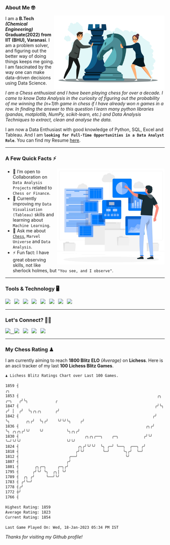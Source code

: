 ### About Me 🤓
<img align="right" alt="Coding" width="350" src="https://github.com/Laxman-Lakhan/Laxman-Lakhan/blob/master/Assets/Chess_Vector.jpg">   

I am a **B.Tech** _**(Chemical Engineering)**_ **Graduate(2022) from IIT (BHU), Varanasi**. I am a problem solver, and figuring out the better way of doing things keeps me going. I am fascinated by the way one can make data-driven decisions using Data Science. 

_I am a Chess enthusiast and I have been playing chess for over a decade. I came to know Data Analysis in the curiosity of figuring out the probability of me winning the (n+1)th game in chess if I have already won n games in a row. In finding the answer to this question I learn many python libraries (pandas, matplotlib, NumPy, scikit-learn, etc.) and Data Analysis Techniques to extract, clean and analyse the data._

I am now a Data Enthusiast with good knowledge of Python, SQL, Excel and Tableau. And I am **`looking for Full-Time Opportunities in a Data Analyst Role`**. You can find my Resume
 [here](https://drive.google.com/file/d/1UIOoogRLj5eGQFQBkuvMmTISZVdl2Ok7/view?usp=sharing).


---

### A Few Quick Facts ⚡️
<img align="right" alt="Coding" width="340" src="https://github.com/Laxman-Lakhan/Laxman-Lakhan/blob/master/Assets/Data_Vector.jpg">   

- 🤝 I’m open to Collaboration on `Data Analysis Projects` related to `Chess or Finance`.
- 📖 Currently improving my `Data Visualisation (Tableau)` skills and learning about `Machine Learning`.
- 💬 Ask me about [`Chess`](https://lichess.org/@/YourKingIsInDanger), `Marvel Universe` and `Data Analysis`.
- ⚡️ Fun fact: I have great observing skills, not like sherlock holmes, but `"You see, and I observe"`.

---
### Tools & Technology 🖥

<img src="https://img.shields.io/badge/Python-white?logo=Python&logoColor=ColorName&style=ShieldStyle" /> &nbsp;
<img src="https://img.shields.io/badge/MySQL-white?logo=MySQL&logoColor=ColorName&style=ShieldStyle" /> &nbsp;
<img src="https://img.shields.io/badge/Tableau-white?logo=Tableau&logoColor=ColorName&style=ShieldStyle" /> &nbsp;
<img src="https://img.shields.io/badge/Excel-white?logo=Microsoft+Excel&logoColor=196F3D&style=ShieldStyle" /> &nbsp;
<img src="https://img.shields.io/badge/Jupyter-white?logo=Jupyter&logoColor=ColorName&style=ShieldStyle" /> &nbsp;
<img src="https://img.shields.io/badge/pandas-white?logo=Pandas&logoColor=000080&style=ShieldStyle" /> &nbsp;
<img src="https://img.shields.io/badge/numpy-white?logo=Numpy&logoColor=85C1E9&style=ShieldStyle" /> &nbsp;
<img src="https://img.shields.io/badge/scikit learn-white?logo=Scikit+Learn&logoColor=ColorName&style=ShieldStyle" /> &nbsp;



---

### Let's Connect? 🫳🏻

<a href="mailto:laxmansingh.lakhan@gmail.com"> <img src="https://img.icons8.com/fluent/48/000000/gmail.png" width="3.5%"/> &nbsp;
[<img src="https://img.icons8.com/color/48/000000/linkedin.png" width="3.5%"/>](https://www.linkedin.com/in/laxman-lakhan/)  &nbsp;
[<img src="https://img.icons8.com/fluent/48/000000/facebook-new.png" width="3.5%"/>](https://www.facebook.com/s.laxmanlakhan/)  &nbsp;
[<img src="https://img.icons8.com/fluent/48/000000/instagram-new.png" width="3.5%"/>](https://www.instagram.com/laxman.lakhan/)  &nbsp;
[<img src="https://img.icons8.com/color/48/000000/twitter.png" width="3.5%"/>](https://twitter.com/laxman__lakhan)  &nbsp;

 ---
  
### My Chess Rating ♟
  
I am currently aiming to reach **1800 Blitz ELO** *(Average)* on **Lichess**. Here is an ascii tracker of my last **100 Lichess Blitz Games**.

  ```
  ♟︎ 𝙻𝚒𝚌𝚑𝚎𝚜𝚜 𝙱𝚕𝚒𝚝𝚣 𝚁𝚊𝚝𝚒𝚗𝚐𝚜 𝙲𝚑𝚊𝚛𝚝 𝚘𝚟𝚎𝚛 𝙻𝚊𝚜𝚝 𝟷00 𝙶𝚊𝚖𝚎𝚜.
  
1859 ┤                                                                                   ╭╮
1853 ┤                                                             ╭╮             ╭─╮   ╭╯╰╮            ╭
1847 ┤                                                            ╭╯╰╮           ╭╯ │  ╭╯  ╰╮╭╮╭╮      ╭╯
1842 ┤                                                           ╭╯  ╰╮       ╭╮╭╯  ╰╮╭╯    ╰╯╰╯╰╮    ╭╯
1836 ┤                                                        ╭╮╭╯    ╰╮ ╭╮╭╮╭╯╰╯    ╰╯          ╰╮╭╮╭╯
1830 ┤                             ╭╮╭╮╭──╮    ╭─╮           ╭╯╰╯      ╰─╯╰╯╰╯                    ╰╯╰╯
1824 ┤                          ╭╮╭╯╰╯╰╯  ╰╮ ╭─╯ ╰──╮  ╭──╮ ╭╯
1818 ┤                         ╭╯╰╯        ╰─╯      ╰╮╭╯  ╰─╯
1812 ┤                      ╭──╯                     ╰╯
1807 ┤                     ╭╯
1801 ┤       ╭╮╭─╮     ╭─╮╭╯
1795 ┤      ╭╯╰╯ ╰╮  ╭╮│ ╰╯
1789 ┤  ╭╮ ╭╯     ╰──╯╰╯
1783 ┤ ╭╯╰─╯
1778 ┤╭╯
1772 ┼╯
1766 ┤ 

Highest Rating: 1859
Average Rating: 1823
Current Rating: 1854 

Last Game Played On: Wed, 18-Jan-2023 05:34 PM IST
  ```
  
  
*Thanks for visiting my Github profile!*
